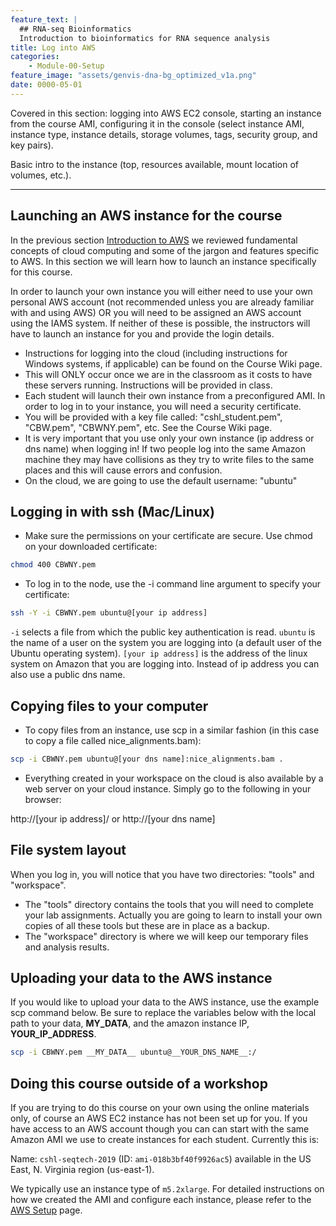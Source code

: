 ```yaml
---
feature_text: |
  ## RNA-seq Bioinformatics
  Introduction to bioinformatics for RNA sequence analysis
title: Log into AWS
categories:
    - Module-00-Setup
feature_image: "assets/genvis-dna-bg_optimized_v1a.png"
date: 0000-05-01
---
```


Covered in this section: logging into AWS EC2 console, starting an instance from the course AMI, configuring it in the console (select instance AMI, instance type, instance details, storage volumes, tags, security group, and key pairs).

Basic intro to the instance (top, resources available, mount location of volumes, etc.).

***

## Launching an AWS instance for the course
In the previous section [Introduction to AWS](https://rnabio.org/module-00-setup/0000/04/01/Intro_to_AWS/) we reviewed fundamental concepts of cloud computing and some of the jargon and features specific to AWS. In this section we will learn how to launch an instance specifically for this course.

In order to launch your own instance you will either need to use your own personal AWS account (not recommended unless you are already familiar with and using AWS) OR you will need to be assigned an AWS account using the IAMS system. If neither of these is possible, the instructors will have to launch an instance for you and provide the login details.

* Instructions for logging into the cloud (including instructions for Windows systems, if applicable) can be found on the Course Wiki page.
* This will ONLY occur once we are in the classroom as it costs to have these servers running. Instructions will be provided in class.
* Each student will launch their own instance from a preconfigured AMI. In order to log in to your instance, you will need a security certificate. 
 * You will be provided with a key file called: "cshl_student.pem", "CBW.pem", "CBWNY.pem", etc. See the Course Wiki page.
* It is very important that you use only your own instance (ip address or dns name) when logging in!  If two people log into the same Amazon machine they may have collisions as they try to write files to the same places and this will cause errors and confusion.
* On the cloud, we are going to use the default username: "ubuntu"

## Logging in with ssh (Mac/Linux)

* Make sure the permissions on your certificate are secure. Use chmod on your downloaded certificate:

```bash
chmod 400 CBWNY.pem
```

* To log in to the node, use the -i command line argument to specify your certificate:

```bash
ssh -Y -i CBWNY.pem ubuntu@[your ip address]
```

`-i` selects a file from which the public key authentication is read.  `ubuntu` is the name of a user on the system you are logging into (a default user of the Ubuntu operating system). `[your ip address]` is the address of the linux system on Amazon that you are logging into. Instead of ip address you can also use a public dns name.   

## Copying files to your computer

* To copy files from an instance, use scp in a similar fashion (in this case to copy a file called nice_alignments.bam):

```bash
scp -i CBWNY.pem ubuntu@[your dns name]:nice_alignments.bam .
```

* Everything created in your workspace on the cloud is also available by a web server on your cloud instance.  Simply go to the following in your browser:

http://[your ip address]/ or http://[your dns name]

## File system layout

When you log in, you will notice that you have two directories: "tools" and "workspace".

* The "tools" directory contains the tools that you will need to complete your lab assignments. Actually you are going to learn to install your own copies of all these tools but these are in place as a backup.
* The "workspace" directory is where we will keep our temporary files and analysis results. 

## Uploading your data to the AWS instance
If you would like to upload your data to the AWS instance, use the example scp command below.  Be sure to replace the variables below with the local path to your data, __MY_DATA__, and the amazon instance IP, __YOUR_IP_ADDRESS__.

```bash
scp -i CBWNY.pem __MY_DATA__ ubuntu@__YOUR_DNS_NAME__:/
```

## Doing this course outside of a workshop
If you are trying to do this course on your own using the online materials only, of course an AWS EC2 instance has not been set up for you. If you have access to an AWS account though you can can start with the same Amazon AMI we use to create instances for each student. Currently this is:

Name: `cshl-seqtech-2019` (ID: `ami-018b3bf40f9926ac5`) available in the US East, N. Virginia region (us-east-1).

We typically use an instance type of `m5.2xlarge`. For detailed instructions on how we created the AMI and configure each instance, please refer to the [AWS Setup](https://rnabio.org/module-08-appendix/0008/09/01/AWS_Setup/) page.

